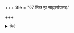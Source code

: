 +++
title = "07 तिस्र एव साह्नस्योपसदः"

+++

<details><summary>थिते</summary>

तिस्र एव साह्नस्योपसदः । द्वादशाहीनस्य ७
</details>
